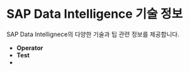 SAP Data Intelligence 기술 정보
===
SAP Data Intellignece의 다양한 기술과 팁 관련 정보를 제공합니다.

* **Operator**
* **Test**
* 
